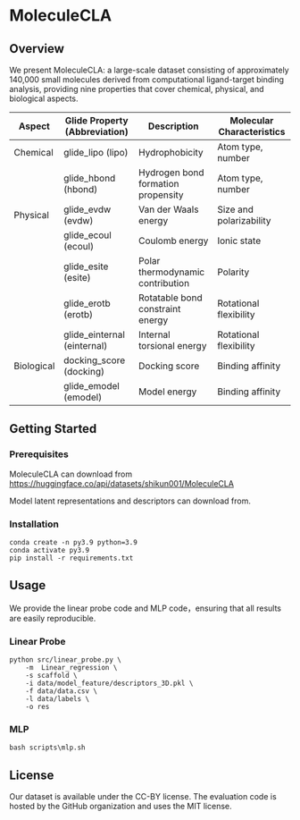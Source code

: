 # MoleculeCLA
## Overview
We present MoleculeCLA: a large-scale dataset consisting of approximately 140,000 small molecules derived from computational ligand-target binding analysis, providing nine properties that cover chemical, physical, and biological aspects.

| Aspect   | Glide Property (Abbreviation) | Description                                   | Molecular Characteristics     |
|----------|--------------------------------|-----------------------------------------------|------------------------------|
| Chemical | glide\_lipo (lipo)             | Hydrophobicity                                | Atom type, number            |
|          | glide\_hbond (hbond)           | Hydrogen bond formation propensity            | Atom type, number            |
| Physical | glide\_evdw (evdw)             | Van der Waals energy                          | Size and polarizability      |
|          | glide\_ecoul (ecoul)           | Coulomb energy                                | Ionic state                  |
|          | glide\_esite (esite)           | Polar thermodynamic contribution              | Polarity                     |
|          | glide\_erotb (erotb)           | Rotatable bond constraint energy              | Rotational flexibility       |
|          | glide\_einternal (einternal)   | Internal torsional energy                     | Rotational flexibility       |
| Biological | docking\_score (docking)      | Docking score                                 | Binding affinity              |
|          | glide\_emodel (emodel)         | Model energy                                  | Binding affinity              |

## Getting Started

### Prerequisites
MoleculeCLA can download from https://huggingface.co/api/datasets/shikun001/MoleculeCLA

Model latent representations and descriptors can download from.

### Installation
```
conda create -n py3.9 python=3.9
conda activate py3.9
pip install -r requirements.txt
```

## Usage
We provide the linear probe code and MLP code，ensuring that all results are easily reproducible.
### Linear Probe
```
python src/linear_probe.py \
    -m  Linear_regression \
    -s scaffold \
    -i data/model_feature/descriptors_3D.pkl \
    -f data/data.csv \
    -l data/labels \
    -o res
```

### MLP
```
bash scripts\mlp.sh
```

## License
Our dataset is available under the CC-BY license. The evaluation code is hosted by the GitHub organization and uses the MIT license.

<!-- ## Contributing



## Contact -->